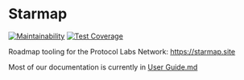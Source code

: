 # Starmap
[![Maintainability](https://api.codeclimate.com/v1/badges/5d0aaeb596cbb677b1ad/maintainability)](https://codeclimate.com/github/pln-planning-tools/StarMaps/maintainability)
[![Test Coverage](https://api.codeclimate.com/v1/badges/5d0aaeb596cbb677b1ad/test_coverage)](https://codeclimate.com/github/pln-planning-tools/StarMaps/test_coverage)


Roadmap tooling for the Protocol Labs Network: https://starmap.site

Most of our documentation is currently in [User Guide.md](./User%20Guide.md)
